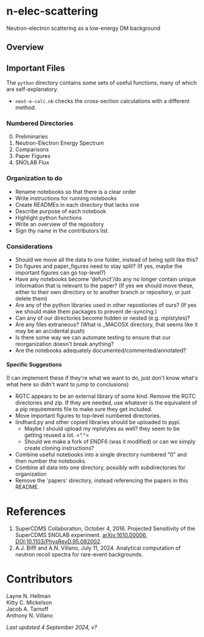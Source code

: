 # n-elec-scattering
Neutron-electron scattering as a low-energy DM background

## Overview

## Important Files

The `python` directory contains some sets of useful functions, many of which are self-explanatory.

* `neut-e-calc.nb` checks the cross-section calculations with a different method.

### Numbered Directories
0. Preliminaries
1. Neutron-Electron Energy Spectrum
2. Comparisons
3. Paper Figures
4. SNOLAB Flux

### Organization to do
* Rename notebooks so that there is a clear order
* Write instructions for running notebooks
* Create READMEs in each directory that lacks one
* Describe purpose of each notebook
* Highlight python functions
* Write an overview of the repository
* Sign thy name in the contributors list.

### Considerations
* Should we move all the data to one folder, instead of being split like this?
* Do figures and paper_figures need to stay split? (If yes, maybe the important figures can go top-level?)
* Have any notebooks become 'defunct'/do any no longer contain unique information that is relevant to the paper? (If yes we should move these, either to their own directory or to another branch or repository, or just delete them)
* Are any of the python libraries used in other repostiories of ours? (If yes we should make them packages to prevent de-syncing.)
* Can any of our directories become hidden or nested (e.g. mplstyles)?
* Are any files extraneous? (What is _MACOSX directory, that seems like it may be an accidental push)
* Is there some way we can automate testing to ensure that our reorganization doesn't break anything?
* Are the notebooks adequately documented/commented/annotated?

#### Specific Suggestions
(I can implement these if they're what we want to do, just don't know what's what here so didn't want to jump to conclusions)
* RGTC appears to be an external library of some kind. Remove the RGTC directories and zip. If they are needed, use whatever is the equivalent of a pip requirements file to make sure they get included.
* Move important figures to top-level numbered directories.
* lindhard.py and other copied libraries should be uploaded to pypi.
    * Maybe I should upload my mplstyles as well? they seem to be getting reused a lot. =^.^=
    * Should we make a fork of ENDF6 (was it modified) or can we simply create cloning instructions?
* Combine useful notebooks into a single directory numbered "0" and then number the notebooks.
* Combine all data into one directory, possibly with subdirectories for organization
* Remove the 'papers' directory, instead referencing the papers in this README.

# References
1. SuperCDMS Collaboration, October 4, 2016. Projected Sensitivity of the SuperCDMS SNOLAB experiment. [arXiv:1610.00006](https://arxiv.org/abs/1610.00006), [DOI:10.1103/PhysRevD.95.082002](https://doi.org/10.1103/PhysRevD.95.082002).
2. A.J. Biffl and A.N. Villano, July 11, 2024. Analytical computation of neutron recoil spectra for rare-event backgrounds.

# Contributors

Layne N. Hellman <br />
Kitty C. Mickelson <br />
Jacob A. Tarnoff <br />
Anthony N. Villano

*Last updated 4 September 2024, v?*
